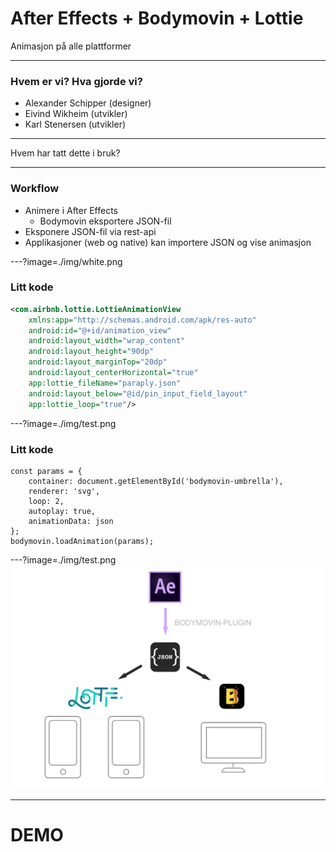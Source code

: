 # After Effects + Bodymovin + Lottie

Animasjon på alle plattformer

---

### Hvem er vi? Hva gjorde vi?

- Alexander Schipper (designer)
- Eivind Wikheim (utvikler)
- Karl Stenersen (utvikler)

---

Hvem har tatt dette i bruk?

---

### Workflow

- Animere i After Effects
    + Bodymovin eksportere JSON-fil
- Eksponere JSON-fil via rest-api
- Applikasjoner (web og native) kan importere JSON og vise animasjon


---?image=./img/white.png

### Litt kode

```xml
<com.airbnb.lottie.LottieAnimationView
    xmlns:app="http://schemas.android.com/apk/res-auto"
    android:id="@+id/animation_view"
    android:layout_width="wrap_content"
    android:layout_height="90dp"
    android:layout_marginTop="20dp"
    android:layout_centerHorizontal="true"
    app:lottie_fileName="paraply.json"
    android:layout_below="@id/pin_input_field_layout"
    app:lottie_loop="true"/>
```

---?image=./img/test.png
### Litt kode

```
const params = {
    container: document.getElementById('bodymovin-umbrella'),
    renderer: 'svg',
    loop: 2,
    autoplay: true,
    animationData: json
};
bodymovin.loadAnimation(params);
```

---?image=./img/test.png
![Workflow](./img/illustration.png)

---

# DEMO
